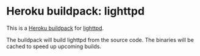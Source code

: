Heroku buildpack: lighttpd
==========================

This is a [Heroku buildpack](http://devcenter.heroku.com/articles/buildpacks)
for [lighttpd](http://www.lighttpd.net/).

The buildpack will build lighttpd from the source code. The binaries will be
cached to speed up upcoming builds.
